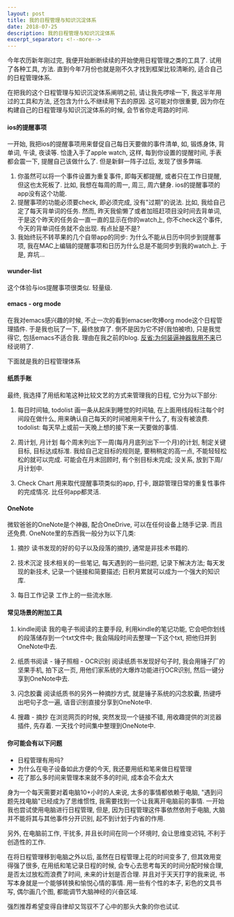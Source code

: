 ```yaml
---
layout: post
title: 我的日程管理与知识沉淀体系
date: 2018-07-25
description: 我的日程管理与知识沉淀体系
excerpt_separator: <!--more-->
---
```


今年农历新年刚过完, 我便开始断断续续的开始使用日程管理之类的工具了. 试用了各种工具, 方法. 直到今年7月份也就是刚不久才找到框架比较清晰的, 适合自己的日程管理体系.

在把我的这个日程管理与知识沉淀体系阐明之前, 请让我先啰嗦一下, 我这半年用过的工具和方法, 还包含为什么不继续用下去的原因. 这可能对你很重要, 因为你在构建自己的日程管理与知识沉淀体系的时候, 会节省你走弯路的时间.

#### ios的提醒事项
一开始, 我把ios的提醒事项用来督促自己每日天要做的事件清单, 如, 锻炼身体, 背单词, 午读, 夜读等. 恰逢入手了apple watch, 这样, 每到你设置的提醒时间, 手表都会震一下, 提醒自己该做什么了. 但是新鲜一阵子过后, 发现了很多弊端.
1. 你虽然可以将一个事件设置为重复事件, 即每天都提醒, 或者只在工作日提醒,  但这也太死板了. 比如, 我想在每周的周一, 周三, 周六健身. ios的提醒事项的app没有这个功能.
2. 提醒事项的功能必须要check, 即必须完成, 没有"过期"的说法. 比如, 我给自己定了每天背单词的任务. 然而, 昨天我偷懒了或者加班赶项目没时间去背单词, 于是这个昨天的任务会一直一直的显示在你的watch上, 你不check这个事件, 今天的背单词任务就不会出现. 有点扯是不是?
3. 我始终玩不转苹果的几个自带app的同步: 为什么不能从日历中同步到提醒事项, 我在MAC上编辑的提醒事项和日历为什么总是不能同步到我的watch上. 于是, 弃坑…

#### wunder-list
这个体验与ios提醒事项很类似. 轻量级.

#### emacs - org mode
在我对emacs感兴趣的时候, 不止一次的看到emacser吹捧org mode这个日程管理插件. 于是我也玩了一下, 最终放弃了. 倒不是因为它不好(我怕被喷), 只是我觉得它, 包括emacs不适合我. 理由在我之前的blog.
[反省:为何装逼神器我用不来](http://victoriest.me/2017/10/24/%E5%8F%8D%E7%9C%81-%E4%B8%BA%E4%BD%95%E8%A3%85%E9%80%BC%E7%A5%9E%E5%99%A8%E6%88%91%E7%94%A8%E4%B8%8D%E6%9D%A5.html)已经说明了.

下面就是我的日程管理体系

#### 纸质手账
最终, 我选择了用纸和笔这种比较文艺的方式来管理我的日程, 它分为以下部分:

1. 每日时间轴, todolist
画一条从起床到睡觉的时间轴, 在上面用线段标注每个时间段在做什么, 用来确认自己每天的时间被用来干什么了, 有没有被浪费.
todolist: 每天早上或前一天晚上想的接下来一天要做的事情.

2. 周计划, 月计划
每个周末列出下一周(每月月底列出下一个月)的计划, 制定关键目标, 目标达成标准. 我给自己定目标的规则是, 要稍稍定的高一点, 不能轻轻松松的就可以完成. 可能会在月末回顾时, 有个别目标未完成; 没关系, 放到下周/月计划中.

3. Check Chart
用来取代提醒事项类似的app, 打卡, 跟踪管理日常的重复性事件的完成情况. 比任何app都灵活.

#### OneNote

微软爸爸的OneNote是个神器, 配合OneDrive, 可以在任何设备上随手记录. 而且还免费.
OneNote里的东西我一般分为以下几类:

1. 摘抄
读书发现的好的句子以及段落的摘抄, 通常是非技术书籍的.

2. 技术沉淀
技术相关的一些笔记, 每天遇到的一些问题, 记录下解决方法; 每天发现的新技术, 记录一个链接和简要描述; 日积月累就可以成为一个强大的知识库.

3. 每日工作记录
工作上的一些流水账.

#### 常见场景的附加工具

1. kindle阅读
我的电子书阅读的主要手段, 利用kindle的笔记功能, 它会吧你划线的段落储存到一个txt文件中; 我会隔段时间去整理一下这个txt, 把他归并到OneNote中去.

2. 纸质书阅读 - 锤子照相 - OCR识别
阅读纸质书发现好句子时, 我会用锤子厂的坚果手机, 拍下这一页, 用他们家系统的大爆炸功能进行OCR识别, 然后一键分享到OneNote中去.

3. 闪念胶囊
阅读纸质书的另外一种摘抄方式, 就是锤子系统的闪念胶囊, 热键呼出吧句子念一遍, 语音识别直接分享到OneNote中.

4. 搜趣 - 摘抄
在浏览网页的时候, 突然发现一个链接不错, 用收趣提供的浏览器插件, 先存着. 一天找个时间集中整理到OneNote中.

#### 你可能会有以下问题
* 日程管理有用吗?
* 为什么在电子设备如此方便的今天, 我还要用纸和笔来做日程管理
* 花了那么多时间来管理本来就不多的时间, 成本会不会太大

身为一个每天需要对着电脑10+小时的人来说, 太多的事情都依赖于电脑, "遇到问题先找电脑"已经成为了思维惯性, 我需要找到一个让我离开电脑前的事情. 一开始我也尝试使用电脑进行日程管理, 但是, 因为日程管理这件事依然依附于电脑, 大脑并不能将其与其他事件分开识别, 起不到计划于内省的作用.

另外, 在电脑前工作, 干扰多, 并且长时间在同一个环境时, 会让思维变迟钝, 不利于创造性的工作.

在将日程管理移到电脑之外以后, 虽然在日程管理上花的时间变多了, 但其效用变得强了很多, 在用纸和笔记录日程的时候, 会专心去思考每天的时间分配时候合理, 是否太过放松而浪费了时间, 未来的计划是否合理. 并且对于天天打字的我来说, 书写本身就是一个能够转换和愉悦心情的事情. 用一些有个性的本子, 彩色的文具书写, 偶尔画几个图, 都能调节大脑神经的兴奋区域.

强烈推荐希望变得自律却又驾驭不了心中的那头大象的你也试试.

<!-- more -->
